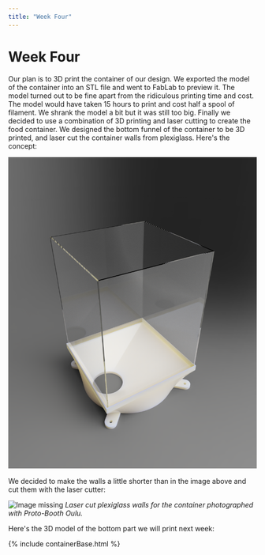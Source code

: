 ```yaml
---
title: "Week Four"
---
```


# Week Four

Our plan is to 3D print the container of our design. We exported the model of the container into an STL file and went to FabLab to preview it. The model turned out to be fine apart from the ridiculous printing time and cost. The model would have taken 15 hours to print and cost half a spool of filament. We shrank the model a bit but it was still too big. Finally we decided to use a combination of 3D printing and laser cutting to create the food container. We designed the bottom funnel of the container to be 3D printed, and laser cut the container walls from plexiglass. Here's the concept:

<img src="https://raw.githubusercontent.com/kpalok/Digifab/gh-pages/Images/ContainerRender.png" width="600">

We decided to make the walls a little shorter than in the image above and cut them with the laser cutter:

![Image missing](https://raw.githubusercontent.com/kpalok/Digifab/gh-pages/Images/PlexiBox_01.jpg "Plexiglass frame")                 *Laser cut plexiglass walls for the container photographed with Proto-Booth Oulu.*

Here's the 3D model of the bottom part we will print next week:

{% include containerBase.html %}

